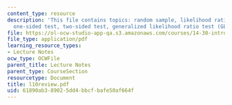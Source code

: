 ```yaml
---
content_type: resource
description: 'This file contains topics: random sample, likelihood ratio test (LRT),
  one-sided test, two-sided test, generalized likelihood ratio test (GLRT).'
file: https://ol-ocw-studio-app-qa.s3.amazonaws.com/courses/14-30-introduction-to-statistical-method-in-economics-spring-2006/61890ab389025dd4bbcfbafe50af664f_l10review.pdf
file_type: application/pdf
learning_resource_types:
- Lecture Notes
ocw_type: OCWFile
parent_title: Lecture Notes
parent_type: CourseSection
resourcetype: Document
title: l10review.pdf
uid: 61890ab3-8902-5dd4-bbcf-bafe50af664f
---
```

